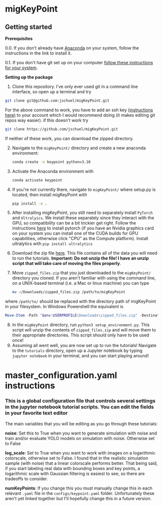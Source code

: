 # migKeyPoint

## Getting started
**Prerequisites**

0.0. If you don't already have [Anaconda](https://docs.anaconda.com/free/anaconda/install/) on your system, follow the instructions in the link to install it.

0.1. If you don't have git set up on your computer [follow these instructions for your system](https://www.atlassian.com/git/tutorials/install-git).

**Setting up the package**
1. Clone this repository. I've only ever used git in a command line interface, so open up a terminal and try

```bash
git clone git@github.com:jschuel/migKeyPoint.git
```

For the above command to work, you have to add an ssh key [(instructions here)](https://docs.github.com/en/authentication/connecting-to-github-with-ssh/generating-a-new-ssh-key-and-adding-it-to-the-ssh-agent?platform=linux) to your account which I would recommend doing (it makes editing git repos way easier). if this doesn't work try

```bash
git clone https://github.com/jschuel/migKeyPoint.git
```

If neither of these work, you can download the zipped directory.

2. Navigate to the `migKeyPoint/` directory and create a new anaconda environment:
   
   ```sh
   conda create -n keypoint python=3.10
   ```
   
3. Activate the Anaconda environment with
   
   ```sh
   conda activate keypoint
   ```
4. If you're not currently there, navigate to `migKeyPoint/` where setup.py is located, then install migKeyPoint with
   ```sh
   pip install -e .
   ```
5. After installing migKeyPoint, you still need to separately install `PyTorch` and `Ultralyics`. We install these separately since they interact with the GPU, so compatibility can be a bit trickier get right. Follow the instructions [here](https://pytorch.org/) to install pytorch (if you have an Nvidia graphics card on your system you can install one of the CUDA builds for GPU capabilities, otherwise click "CPU" as the Compute platform). Install ultralytics with `pip install ultralytics`
6. Download the zip file [here](https://drive.google.com/file/d/1khof-pr0RCnWILtT5D3njaNrtxZDrW-q/view?usp=sharing). This file contains all of the data you will need to run the tutorials. **Important: Do not unzip the file! I have an unzip script that will take care of moving the files properly**.
7. Move `zipped_files.zip` that you just downloaded to the `migKeyPoint/` directory you cloned. If you aren't familiar with using the command line, on a UNIX-based terminal (i.e. a Mac or linux machine) you can type
   
   ```bash
   mv ~/Downloads/zipped_files.zip /path/to/migKeyPoint
   ```

where `/path/to/` should be replaced with the directory path of migKeyPoint in your filesystem. In Windows Powershell the equivalent is

   ```powershell
   Move-Item -Path "$env:USERPROFILE\Downloads\zipped_files.zip" -Destination "C:\path\to\migKeyPoint"
   ```

8. In the `migKeyPoint` directory, run `python3 setup_environment.py`. This script will unzip the contents of `zipped_files.zip` and will move them to their appropriate directories. This script should only have to be used once!
9. Assuming all went well, you are now set up to run the tutorials! Navigate to the `tutorials` directory, open up a Jupyter notebook by typing `jupyter notebook` in your terminal, and you can start playing around!

# master_configuration.yaml instructions
### This is a global configuration file that controls several settings in the jupyter notebook tutorial scripts. You can edit the fields in your favorite text editor
The main variables that you will be editing as you go through these tutorials:

**noise**: Set this to True when you want to generate simulation with noise and train and/or evaluate YOLO models on simulation with noise. Otherwise set to False

**log_scale**: Set to True when you want to work with images on a logarithmic colorscale, otherwise set to False. I found that in the realistic simulation sample (with noise) that a linear colorscale performs better. That being said, if you start labeling real data with bounding boxes and key points, a logarithmic scale with Gaussian filtering is easiest to see, so there are tradeoffs to consider.

**numKeyPoints**: If you change this you must manually change this in each relevant `.yaml` file in the `configs/keypoint.yaml` folder. Unfortunately these aren't yet linked together but I'll hopefully change this in a future version.
